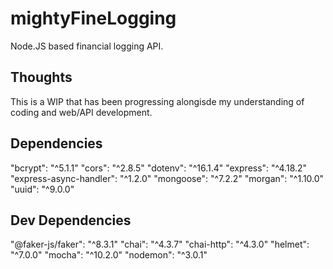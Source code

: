 # mightyFineLogging

Node.JS based financial logging API.

## Thoughts

This is a WIP that has been progressing alongisde my understanding of coding and web/API development.

## Dependencies

"bcrypt": "^5.1.1"
"cors": "^2.8.5"
"dotenv": "^16.1.4"
"express": "^4.18.2"
"express-async-handler": "^1.2.0"
"mongoose": "^7.2.2"
"morgan": "^1.10.0"
"uuid": "^9.0.0"

## Dev Dependencies

"@faker-js/faker": "^8.3.1"
"chai": "^4.3.7"
"chai-http": "^4.3.0"
"helmet": "^7.0.0"
"mocha": "^10.2.0"
"nodemon": "^3.0.1"
